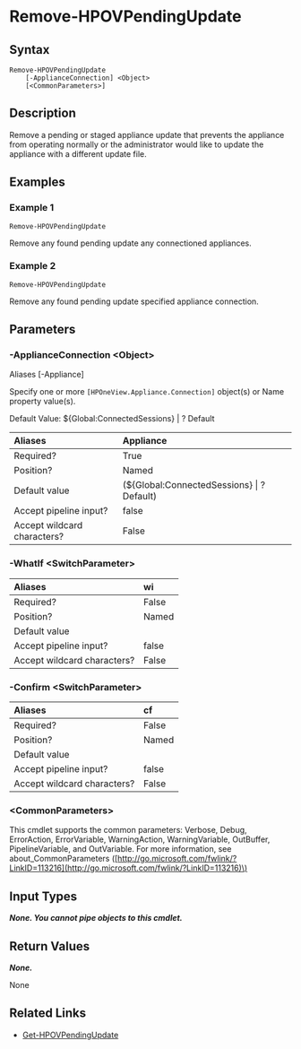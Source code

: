 ﻿---
description: Remove pending or staged appliance update.
---

# Remove-HPOVPendingUpdate

## Syntax

```text
Remove-HPOVPendingUpdate
    [-ApplianceConnection] <Object>
    [<CommonParameters>]
```

## Description

Remove a pending or staged appliance update that prevents the appliance from operating normally or the administrator would like to update the appliance with a different update file.

## Examples

###  Example 1 

```text
Remove-HPOVPendingUpdate

```

Remove any found pending update any connectioned appliances.

###  Example 2 

```text
Remove-HPOVPendingUpdate

```

Remove any found pending update specified appliance connection.

## Parameters

### -ApplianceConnection &lt;Object&gt;

Aliases [-Appliance]

Specify one or more `[HPOneView.Appliance.Connection]` object(s) or Name property value(s).

Default Value: ${Global:ConnectedSessions} | ? Default

| Aliases | Appliance |
| :--- | :--- |
| Required? | True |
| Position? | Named |
| Default value | (${Global:ConnectedSessions} &vert; ? Default) |
| Accept pipeline input? | false |
| Accept wildcard characters? | False |

### -WhatIf &lt;SwitchParameter&gt;



| Aliases | wi |
| :--- | :--- |
| Required? | False |
| Position? | Named |
| Default value |  |
| Accept pipeline input? | false |
| Accept wildcard characters? | False |

### -Confirm &lt;SwitchParameter&gt;



| Aliases | cf |
| :--- | :--- |
| Required? | False |
| Position? | Named |
| Default value |  |
| Accept pipeline input? | false |
| Accept wildcard characters? | False |

### &lt;CommonParameters&gt;

This cmdlet supports the common parameters: Verbose, Debug, ErrorAction, ErrorVariable, WarningAction, WarningVariable, OutBuffer, PipelineVariable, and OutVariable. For more information, see about\_CommonParameters \([http://go.microsoft.com/fwlink/?LinkID=113216](http://go.microsoft.com/fwlink/?LinkID=113216)\)

## Input Types

_**None.  You cannot pipe objects to this cmdlet.**_

## Return Values

_**None.**_


 None

## Related Links

* [Get-HPOVPendingUpdate](get-hpovpendingupdate.md)
